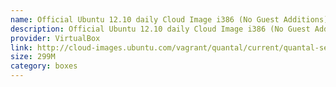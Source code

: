 ```yaml
---
name: Official Ubuntu 12.10 daily Cloud Image i386 (No Guest Additions)
description: Official Ubuntu 12.10 daily Cloud Image i386 (No Guest Additions)
provider: VirtualBox
link: http://cloud-images.ubuntu.com/vagrant/quantal/current/quantal-server-cloudimg-i386-vagrant-disk1.box
size: 299M
category: boxes
---
```

